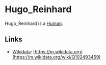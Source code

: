 # Hugo_Reinhard

Hugo_Reinhard is a [Human](40000001.md).

## Links

- [Wikidata](191000001.md): [https://m.wikidata.org](https://m.wikidata.org/wiki/Q102493459)
